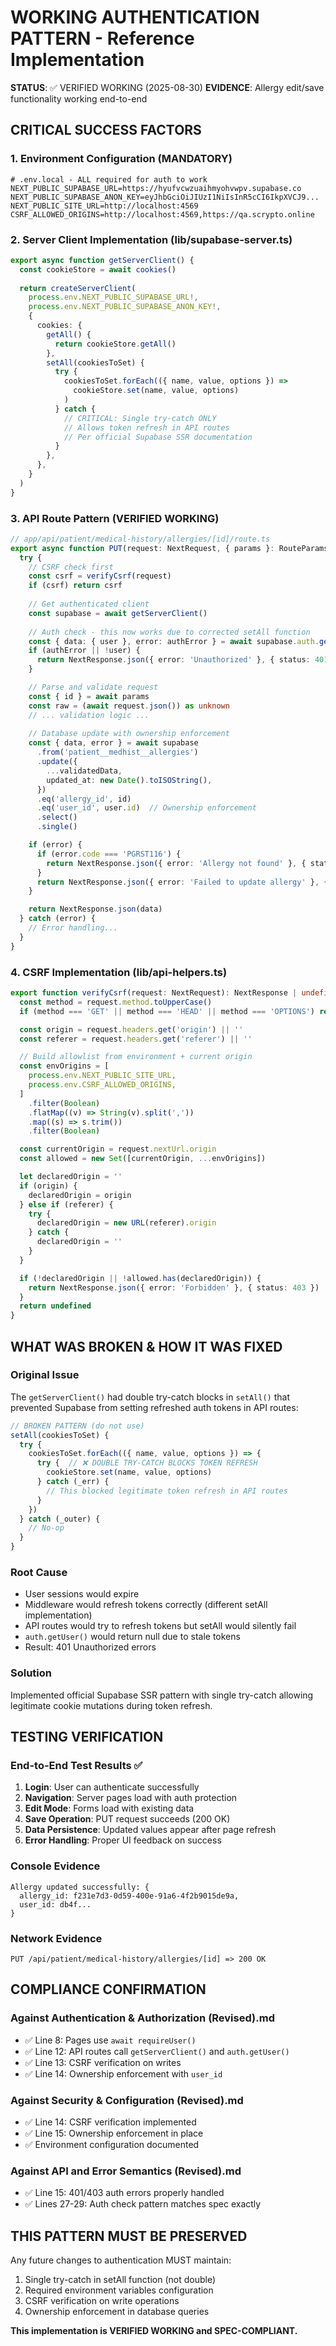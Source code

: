# WORKING AUTHENTICATION PATTERN - Reference Implementation

**STATUS**: ✅ VERIFIED WORKING (2025-08-30)
**EVIDENCE**: Allergy edit/save functionality working end-to-end

## CRITICAL SUCCESS FACTORS

### 1. Environment Configuration (MANDATORY)
```env
# .env.local - ALL required for auth to work
NEXT_PUBLIC_SUPABASE_URL=https://hyufvcwzuaihmyohvwpv.supabase.co
NEXT_PUBLIC_SUPABASE_ANON_KEY=eyJhbGciOiJIUzI1NiIsInR5cCI6IkpXVCJ9...
NEXT_PUBLIC_SITE_URL=http://localhost:4569
CSRF_ALLOWED_ORIGINS=http://localhost:4569,https://qa.scrypto.online
```

### 2. Server Client Implementation (lib/supabase-server.ts)
```typescript
export async function getServerClient() {
  const cookieStore = await cookies()
  
  return createServerClient(
    process.env.NEXT_PUBLIC_SUPABASE_URL!,
    process.env.NEXT_PUBLIC_SUPABASE_ANON_KEY!,
    {
      cookies: {
        getAll() {
          return cookieStore.getAll()
        },
        setAll(cookiesToSet) {
          try {
            cookiesToSet.forEach(({ name, value, options }) =>
              cookieStore.set(name, value, options)
            )
          } catch {
            // CRITICAL: Single try-catch ONLY
            // Allows token refresh in API routes
            // Per official Supabase SSR documentation
          }
        },
      },
    }
  )
}
```

### 3. API Route Pattern (VERIFIED WORKING)
```typescript
// app/api/patient/medical-history/allergies/[id]/route.ts
export async function PUT(request: NextRequest, { params }: RouteParams) {
  try {
    // CSRF check first
    const csrf = verifyCsrf(request)
    if (csrf) return csrf
    
    // Get authenticated client
    const supabase = await getServerClient()
    
    // Auth check - this now works due to corrected setAll function
    const { data: { user }, error: authError } = await supabase.auth.getUser()
    if (authError || !user) {
      return NextResponse.json({ error: 'Unauthorized' }, { status: 401 })
    }

    // Parse and validate request
    const { id } = await params
    const raw = (await request.json()) as unknown
    // ... validation logic ...
    
    // Database update with ownership enforcement
    const { data, error } = await supabase
      .from('patient__medhist__allergies')
      .update({
        ...validatedData,
        updated_at: new Date().toISOString(),
      })
      .eq('allergy_id', id)
      .eq('user_id', user.id)  // Ownership enforcement
      .select()
      .single()

    if (error) {
      if (error.code === 'PGRST116') {
        return NextResponse.json({ error: 'Allergy not found' }, { status: 404 })
      }
      return NextResponse.json({ error: 'Failed to update allergy' }, { status: 500 })
    }

    return NextResponse.json(data)
  } catch (error) {
    // Error handling...
  }
}
```

### 4. CSRF Implementation (lib/api-helpers.ts)
```typescript
export function verifyCsrf(request: NextRequest): NextResponse | undefined {
  const method = request.method.toUpperCase()
  if (method === 'GET' || method === 'HEAD' || method === 'OPTIONS') return undefined

  const origin = request.headers.get('origin') || ''
  const referer = request.headers.get('referer') || ''

  // Build allowlist from environment + current origin
  const envOrigins = [
    process.env.NEXT_PUBLIC_SITE_URL,
    process.env.CSRF_ALLOWED_ORIGINS,
  ]
    .filter(Boolean)
    .flatMap((v) => String(v).split(','))
    .map((s) => s.trim())
    .filter(Boolean)

  const currentOrigin = request.nextUrl.origin
  const allowed = new Set([currentOrigin, ...envOrigins])

  let declaredOrigin = ''
  if (origin) {
    declaredOrigin = origin
  } else if (referer) {
    try {
      declaredOrigin = new URL(referer).origin
    } catch {
      declaredOrigin = ''
    }
  }

  if (!declaredOrigin || !allowed.has(declaredOrigin)) {
    return NextResponse.json({ error: 'Forbidden' }, { status: 403 })
  }
  return undefined
}
```

## WHAT WAS BROKEN & HOW IT WAS FIXED

### Original Issue
The `getServerClient()` had double try-catch blocks in `setAll()` that prevented Supabase from setting refreshed auth tokens in API routes:

```typescript
// BROKEN PATTERN (do not use)
setAll(cookiesToSet) {
  try {
    cookiesToSet.forEach(({ name, value, options }) => {
      try {  // ❌ DOUBLE TRY-CATCH BLOCKS TOKEN REFRESH
        cookieStore.set(name, value, options)
      } catch (_err) {
        // This blocked legitimate token refresh in API routes
      }
    })
  } catch (_outer) {
    // No-op
  }
}
```

### Root Cause
- User sessions would expire
- Middleware would refresh tokens correctly (different setAll implementation)
- API routes would try to refresh tokens but setAll would silently fail
- `auth.getUser()` would return null due to stale tokens
- Result: 401 Unauthorized errors

### Solution
Implemented official Supabase SSR pattern with single try-catch allowing legitimate cookie mutations during token refresh.

## TESTING VERIFICATION

### End-to-End Test Results ✅
1. **Login**: User can authenticate successfully
2. **Navigation**: Server pages load with auth protection
3. **Edit Mode**: Forms load with existing data
4. **Save Operation**: PUT request succeeds (200 OK)
5. **Data Persistence**: Updated values appear after page refresh
6. **Error Handling**: Proper UI feedback on success

### Console Evidence
```
Allergy updated successfully: {
  allergy_id: f231e7d3-0d59-400e-91a6-4f2b9015de9a, 
  user_id: db4f...
}
```

### Network Evidence
```
PUT /api/patient/medical-history/allergies/[id] => 200 OK
```

## COMPLIANCE CONFIRMATION

### Against Authentication & Authorization (Revised).md
- ✅ Line 8: Pages use `await requireUser()` 
- ✅ Line 12: API routes call `getServerClient()` and `auth.getUser()`
- ✅ Line 13: CSRF verification on writes
- ✅ Line 14: Ownership enforcement with `user_id`

### Against Security & Configuration (Revised).md  
- ✅ Line 14: CSRF verification implemented
- ✅ Line 15: Ownership enforcement in place
- ✅ Environment configuration documented

### Against API and Error Semantics (Revised).md
- ✅ Line 15: 401/403 auth errors properly handled
- ✅ Lines 27-29: Auth check pattern matches spec exactly

## THIS PATTERN MUST BE PRESERVED

Any future changes to authentication MUST maintain:
1. Single try-catch in setAll function (not double)
2. Required environment variables configuration  
3. CSRF verification on write operations
4. Ownership enforcement in database queries

**This implementation is VERIFIED WORKING and SPEC-COMPLIANT.**